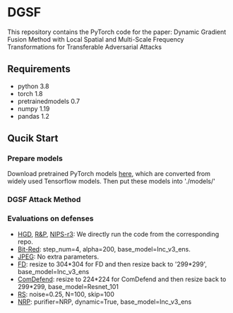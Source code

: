 # DGSF
This repository contains the PyTorch code for the paper:
Dynamic Gradient Fusion Method with Local Spatial and Multi-Scale Frequency Transformations for Transferable Adversarial Attacks
## Requirements
- python 3.8
- torch 1.8
- pretrainedmodels 0.7
- numpy 1.19
- pandas 1.2
## Qucik Start
### Prepare models
Download pretrained PyTorch models [here](https://github.com/ylhz/tf_to_pytorch_model), which are converted from widely used Tensorflow models. Then put these models into './models/'
### DGSF Attack Method
### Evaluations on defenses
- [HGD](https://github.com/lfz/Guided-Denoise), [R&P](https://github.com/cihangxie/NIPS2017_adv_challenge_defense), [NIPS-r3](https://github.com/anlthms/nips-2017/tree/master/mmd): We directly run the code from the corresponding repo.
- [Bit-Red](https://github.com/thu-ml/ares/blob/main/ares/defense/bit_depth_reduction.py): step_num=4, alpha=200, base_model=Inc_v3_ens.
- [JPEG](https://github.com/thu-ml/ares/blob/main/ares/defense/jpeg_compression.py): No extra parameters.
- [FD](https://github.com/zihaoliu123/Feature-Distillation-DNN-Oriented-JPEG-Compression-Against-Adversarial-Examples): resize to 304\*304 for FD and then resize back to '299*299', base_model=Inc_v3_ens
- [ComDefend](https://github.com/jiaxiaojunQAQ/Comdefend): resize to 224\*224 for ComDefend and then resize back to 299\*299, base_model=Resnet_101
- [RS](https://github.com/locuslab/smoothing): noise=0.25, N=100, skip=100
- [NRP](https://github.com/Muzammal-Naseer/NRP): purifier=NRP, dynamic=True, base_model=Inc_v3_ens
